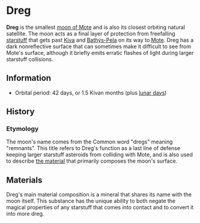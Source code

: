 # Dreg

**Dreg** is the smallest [moon of Mote](moons-of-mote.md) and is also its closest orbiting natural satellite. The moon acts as a final layer of protection from freefalling [starstuff](../../../ch-6-mote-treasures/starstuff.md) that gets past [Kiva](kiva.md) and [Bathýs-Pela](bathys-pela.md) on its way to [Mote](../../mote.md). Dreg has a dark nonreflective surface that can sometimes make it difficult to see from Mote's surface, although it briefly emits erratic flashes of light during larger starstuff collisions.

## Information

- Orbital period: 42 days, or 1.5 Kivan months (plus [lunar days](../../../ch-3-stories-of-mote/timekeeping.md#lunar-day))

## History

### Etymology

The moon's name comes from the Common word "dregs" meaning "remnants". This title refers to Dreg's function as a last line of defense keeping larger starstuff asteroids from colliding with Mote, and is also used to describe [the material](../../../ch-6-mote-treasures/dreg-ore.md) that primarily composes the moon's surface.

## Materials

Dreg's main material composition is a mineral that shares its name with the moon itself. This substance has the unique ability to both negate the magical properties of any starstuff that comes into contact and to convert it into more dreg.
